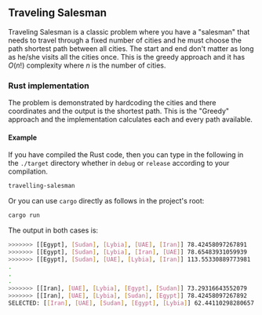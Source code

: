 ## Traveling Salesman
Traveling Salesman is a classic problem where you have a "salesman" that needs to travel through a fixed number of cities and he must choose the path shortest path between all cities. The start and end don't matter as long as he/she visits all the cities once. This is the greedy approach and it has $O(n!)$ complexity where $n$ is the number of cities.
### Rust implementation
The problem is demonstrated by hardcoding the cities and there coordinates and the output is the shortest path. This is the "Greedy" approach and the implementation calculates each and every path available.
#### Example
If you have compiled the Rust code, then you can type in the following in the `./target` directory whether in `debug` or `release` according to your compilation.
```bash
travelling-salesman
```
Or you can use `cargo` directly as follows in the project's root:
```bash
cargo run
```
The output in both cases is:
```bash
>>>>>>> [[Egypt], [Sudan], [Lybia], [UAE], [Iran]] 78.42458097267891
>>>>>>> [[Egypt], [Sudan], [Lybia], [Iran], [UAE]] 78.65483931059939
>>>>>>> [[Egypt], [Sudan], [UAE], [Lybia], [Iran]] 113.55330889773981
.
.
.
>>>>>>> [[Iran], [UAE], [Lybia], [Egypt], [Sudan]] 73.29316643552079
>>>>>>> [[Iran], [UAE], [Lybia], [Sudan], [Egypt]] 78.42458097267892
SELECTED: [[Iran], [UAE], [Sudan], [Egypt], [Lybia]] 62.44110298280657 in 120 steps
```
